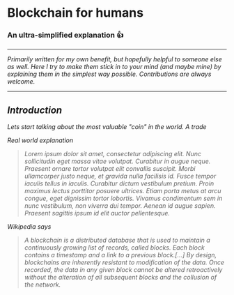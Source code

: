 # Blockchain for humans

### An ultra-simplified explanation  :thumbsup:

***
<i>Primarily written for my own benefit, but hopefully helpful to someone else as well. Here I try to make them stick in to your mind (and maybe mine) by explaining them in the simplest way possible. Contributions are always welcome.<i>
***
## Introduction
Lets start talking about the most valuable "coin" in the world. A trade 

Real world explanation
> Lorem ipsum dolor sit amet, consectetur adipiscing elit. Nunc sollicitudin eget massa vitae volutpat. Curabitur in augue neque. Praesent ornare tortor volutpat elit convallis suscipit. Morbi ullamcorper justo neque, et gravida nulla facilisis id. Fusce tempor iaculis tellus in iaculis. Curabitur dictum vestibulum pretium. Proin maximus lectus porttitor posuere ultrices. Etiam porta metus at arcu congue, eget dignissim tortor lobortis. Vivamus condimentum sem in nunc vestibulum, non viverra dui tempor. Aenean id augue sapien. Praesent sagittis ipsum id elit auctor pellentesque. 

Wikipedia says
> A blockchain is a distributed database that is used to maintain a continuously growing list of records, called blocks. Each block contains a timestamp and a link to a previous block.[...] By design, blockchains are inherently resistant to modification of the data. Once recorded, the data in any given block cannot be altered retroactively without the alteration of all subsequent blocks and the collusion of the network. 
